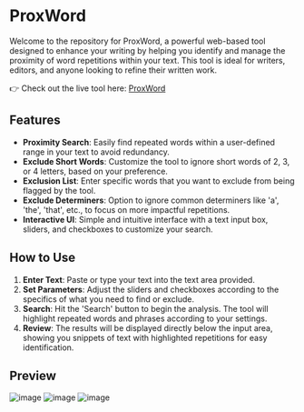 # ProxWord

Welcome to the repository for ProxWord, a powerful web-based tool designed to enhance your writing by helping you identify and manage the proximity of word repetitions within your text. This tool is ideal for writers, editors, and anyone looking to refine their written work.

👉 Check out the live tool here: [ProxWord](https://proxword.vercel.app/)

## Features

- **Proximity Search**: Easily find repeated words within a user-defined range in your text to avoid redundancy.
- **Exclude Short Words**: Customize the tool to ignore short words of 2, 3, or 4 letters, based on your preference.
- **Exclusion List**: Enter specific words that you want to exclude from being flagged by the tool.
- **Exclude Determiners**: Option to ignore common determiners like 'a', 'the', 'that', etc., to focus on more impactful repetitions.
- **Interactive UI**: Simple and intuitive interface with a text input box, sliders, and checkboxes to customize your search.

## How to Use

1. **Enter Text**: Paste or type your text into the text area provided.
2. **Set Parameters**: Adjust the sliders and checkboxes according to the specifics of what you need to find or exclude.
3. **Search**: Hit the 'Search' button to begin the analysis. The tool will highlight repeated words and phrases according to your settings.
4. **Review**: The results will be displayed directly below the input area, showing you snippets of text with highlighted repetitions for easy identification.

## Preview

![image](https://github.com/persieval/proxword/assets/110322672/bdba9031-f474-4360-8733-0a17fc800101)
![image](https://github.com/persieval/proxword/assets/110322672/328472b5-3ca7-4fab-817e-ee2f379acea2)
![image](https://github.com/persieval/proxword/assets/110322672/c8150db2-d415-4035-b758-30d2615d5421)
